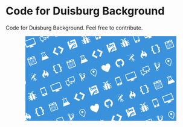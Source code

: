 # Code for Duisburg Background

Code for Duisburg Background. Feel free to contribute.

<p align="center"><img width="400" src="https://raw.githubusercontent.com/codeforduisburg/Background/master/background.png"></p>
